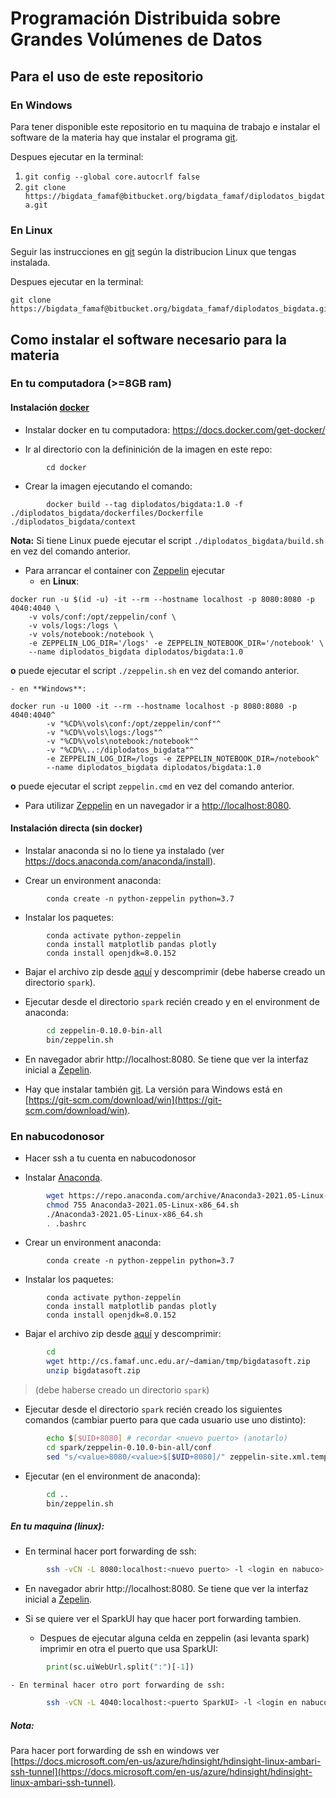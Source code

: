 # Programación Distribuida sobre Grandes Volúmenes de Datos

## Para el uso de este repositorio

### En Windows

Para tener disponible este repositorio en tu maquina de trabajo e instalar el software de la materia hay que instalar el programa [git](https://git-scm.com/download/win).

Despues ejecutar en la terminal:

1. `git config --global core.autocrlf false`
1. `git clone https://bigdata_famaf@bitbucket.org/bigdata_famaf/diplodatos_bigdata.git`

### En Linux

Seguir las instrucciones en [git](https://git-scm.com/download/linux) según la distribucion Linux que tengas instalada.

Despues ejecutar en la terminal:

```
git clone https://bigdata_famaf@bitbucket.org/bigdata_famaf/diplodatos_bigdata.git
```

## Como instalar el software necesario para la materia

### En tu computadora (>=8GB ram)

#### Instalación [docker](https://www.docker.com/)

* Instalar docker en tu computadora: https://docs.docker.com/get-docker/

* Ir al directorio con la defininición de la imagen en este repo:
```
        cd docker
```

* Crear la imagen ejecutando el comando:
```
        docker build --tag diplodatos/bigdata:1.0 -f ./diplodatos_bigdata/dockerfiles/Dockerfile ./diplodatos_bigdata/context
```
**Nota:** Si tiene Linux puede ejecutar el script `./diplodatos_bigdata/build.sh` en vez del comando anterior.

* Para arrancar el container con [Zeppelin](https://zeppelin.apache.org/) ejecutar
    - en **Linux**:
```
docker run -u $(id -u) -it --rm --hostname localhost -p 8080:8080 -p 4040:4040 \
    -v vols/conf:/opt/zeppelin/conf \
    -v vols/logs:/logs \
    -v vols/notebook:/notebook \
    -e ZEPPELIN_LOG_DIR='/logs' -e ZEPPELIN_NOTEBOOK_DIR='/notebook' \
    --name diplodatos_bigdata diplodatos/bigdata:1.0
```
**o** puede ejecutar el script `./zeppelin.sh` en vez del comando anterior.

    - en **Windows**:
```
docker run -u 1000 -it --rm --hostname localhost -p 8080:8080 -p 4040:4040^
        -v "%CD%\vols\conf:/opt/zeppelin/conf"^
        -v "%CD%\vols\logs:/logs"^
        -v "%CD%\vols\notebook:/notebook"^
        -v "%CD%\..:/diplodatos_bigdata"^
        -e ZEPPELIN_LOG_DIR=/logs -e ZEPPELIN_NOTEBOOK_DIR=/notebook^
        --name diplodatos_bigdata diplodatos/bigdata:1.0
```
**o** puede ejecutar el script `zeppelin.cmd` en vez del comando anterior.

* Para utilizar [Zeppelin](https://zeppelin.apache.org/) en un navegador ir a [http://localhost:8080]().

#### Instalación directa (sin docker)

* Instalar anaconda si no lo tiene ya instalado (ver https://docs.anaconda.com/anaconda/install).

* Crear un environment anaconda:  
```
        conda create -n python-zeppelin python=3.7
```

* Instalar los paquetes:
```
        conda activate python-zeppelin
        conda install matplotlib pandas plotly
        conda install openjdk=8.0.152
```

* Bajar el archivo zip desde [aquí](http://cs.famaf.unc.edu.ar/~damian/tmp/bigdatasoft.zip) y descomprimir
(debe haberse creado un directorio `spark`).

* Ejecutar desde el directorio `spark` recién creado y en el environment de anaconda:
```sh
        cd zeppelin-0.10.0-bin-all
        bin/zeppelin.sh
```

* En navegador abrir http://localhost:8080.
  Se tiene que ver la interfaz inicial a [Zepelin](https://zeppelin.apache.org/docs/0.10.0/quickstart/explore_ui.html).

* Hay que instalar también [git](https://git-scm.com).
  La versión para Windows está en [https://git-scm.com/download/win](https://git-scm.com/download/win).
  
### En nabucodonosor

* Hacer ssh a tu cuenta en nabucodonosor

* Instalar [Anaconda](https://www.anaconda.com).
```sh
        wget https://repo.anaconda.com/archive/Anaconda3-2021.05-Linux-x86_64.sh
        chmod 755 Anaconda3-2021.05-Linux-x86_64.sh
        ./Anaconda3-2021.05-Linux-x86_64.sh
        . .bashrc
```

* Crear un environment anaconda:  
```
        conda create -n python-zeppelin python=3.7
```

* Instalar los paquetes:
```
        conda activate python-zeppelin
        conda install matplotlib pandas plotly
        conda install openjdk=8.0.152
```

* Bajar el archivo zip desde [aquí](http://cs.famaf.unc.edu.ar/~damian/tmp/bigdatasoft.zip) y descomprimir:
```sh
        cd
        wget http://cs.famaf.unc.edu.ar/~damian/tmp/bigdatasoft.zip
        unzip bigdatasoft.zip
``` 
> (debe haberse creado un directorio `spark`)

* Ejecutar desde el directorio `spark` recién creado los siguientes comandos (cambiar puerto para que cada usuario use uno distinto):
```sh
        echo $[$UID+8080] # recordar <nuevo puerto> (anotarlo)
        cd spark/zeppelin-0.10.0-bin-all/conf
        sed "s/<value>8080/<value>$[$UID+8080]/" zeppelin-site.xml.template > zeppelin-site.xml
```

* Ejecutar (en el environment de anaconda):
```sh
        cd ..
        bin/zeppelin.sh
```

##### En tu maquina (linux):

* En terminal hacer port forwarding de ssh:
```sh
        ssh -vCN -L 8080:localhost:<nuevo puerto> -l <login en nabuco> nabucodonosor2.ccad.unc.edu.ar
```

* En navegador abrir http://localhost:8080.
  Se tiene que ver la interfaz inicial a [Zepelin](https://zeppelin.apache.org/docs/0.10.0/quickstart/explore_ui.html).

* Si se quiere ver el SparkUI hay que hacer port forwarding tambien.
    - Despues de ejecutar alguna celda en zeppelin (asi levanta spark) imprimir en otra el puerto que usa SparkUI:
```python
        print(sc.uiWebUrl.split(":")[-1])
```

    - En terminal hacer otro port forwarding de ssh:
```sh
        ssh -vCN -L 4040:localhost:<puerto SparkUI> -l <login en nabuco> nabucodonosor2.ccad.unc.edu.ar
```

##### Nota: 
Para hacer port forwarding de ssh en windows ver [https://docs.microsoft.com/en-us/azure/hdinsight/hdinsight-linux-ambari-ssh-tunnel](https://docs.microsoft.com/en-us/azure/hdinsight/hdinsight-linux-ambari-ssh-tunnel).
